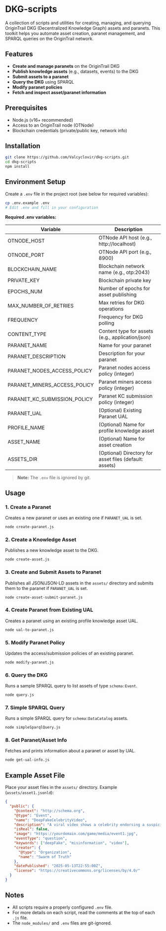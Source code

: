 # DKG-scripts

A collection of scripts and utilities for creating, managing, and querying OriginTrail DKG (Decentralized Knowledge Graph) assets and paranets. This toolkit helps you automate asset creation, paranet management, and SPARQL queries on the OriginTrail network.

## Features

- **Create and manage paranets** on the OriginTrail DKG
- **Publish knowledge assets** (e.g., datasets, events) to the DKG
- **Submit assets to a paranet**
- **Query the DKG** using SPARQL
- **Modify paranet policies**
- **Fetch and inspect asset/paranet information**

## Prerequisites

- Node.js (v16+ recommended)
- Access to an OriginTrail node (OTNode)
- Blockchain credentials (private/public key, network info)

## Installation

```bash
git clone https://github.com/Valcyclovir/dkg-scripts.git
cd dkg-scripts
npm install
```

## Environment Setup

Create a `.env` file in the project root (see below for required variables):

```bash
cp .env.example .env
# Edit .env and fill in your configuration
```

**Required .env variables:**

| Variable                       | Description                                      |
|--------------------------------|--------------------------------------------------|
| OTNODE_HOST                    | OTNode API host (e.g., http://localhost)         |
| OTNODE_PORT                    | OTNode API port (e.g., 8900)                     |
| BLOCKCHAIN_NAME                | Blockchain network name (e.g., otp:2043)         |
| PRIVATE_KEY                    | Blockchain private key                           |
| EPOCHS_NUM                     | Number of epochs for asset publishing            |
| MAX_NUMBER_OF_RETRIES          | Max retries for DKG operations                   |
| FREQUENCY                      | Frequency for DKG polling                        |
| CONTENT_TYPE                   | Content type for assets (e.g., application/json) |
| PARANET_NAME                   | Name for your paranet                            |
| PARANET_DESCRIPTION            | Description for your paranet                     |
| PARANET_NODES_ACCESS_POLICY    | Paranet nodes access policy (integer)            |
| PARANET_MINERS_ACCESS_POLICY   | Paranet miners access policy (integer)           |
| PARANET_KC_SUBMISSION_POLICY   | Paranet KC submission policy (integer)           |
| PARANET_UAL                    | (Optional) Existing Paranet UAL                  |
| PROFILE_NAME                   | (Optional) Name for profile knowledge asset      |
| ASSET_NAME                     | (Optional) Name for asset creation               |
| ASSETS_DIR                     | (Optional) Directory for asset files (default: assets) |

> **Note:** The `.env` file is ignored by git.

## Usage

### 1. Create a Paranet

Creates a new paranet or uses an existing one if `PARANET_UAL` is set.

```bash
node create-paranet.js
```

### 2. Create a Knowledge Asset

Publishes a new knowledge asset to the DKG.

```bash
node create-asset.js
```

### 3. Create and Submit Assets to Paranet

Publishes all JSON/JSON-LD assets in the `assets/` directory and submits them to the paranet if `PARANET_UAL` is set.

```bash
node create-asset-submit-paranet.js
```

### 4. Create Paranet from Existing UAL

Creates a paranet using an existing profile knowledge asset UAL.

```bash
node ual-to-paranet.js
```

### 5. Modify Paranet Policy

Updates the access/submission policies of an existing paranet.

```bash
node modify-paranet.js
```

### 6. Query the DKG

Runs a sample SPARQL query to list assets of type `schema:Event`.

```bash
node query.js
```

### 7. Simple SPARQL Query

Runs a simple SPARQL query for `schema:DataCatalog` assets.

```bash
node simpleSparqlQuery.js
```

### 8. Get Paranet/Asset Info

Fetches and prints information about a paranet or asset by UAL.

```bash
node get-ual-info.js
```

## Example Asset File

Place your asset files in the `assets/` directory. Example (`assets/asset1.jsonld`):

```json
{
  "public": {
    "@context": "http://schema.org",
    "@type": "Event",
    "name": "DeepFakeCelebrityVideo",
    "description": "A viral video shows a celebrity endorsing a suspicious product. Is it real or a deep fake?",
    "isReal": false,
    "image": "https://yourdomain.com/game/media/event1.jpg",
    "eventType": "question",
    "keywords": ["deepFake", "misinformation", "video"],
    "creator": {
      "@type": "Organization",
      "name": "Swarm of Truth"
    },
    "datePublished": "2025-05-13T22:55:00Z",
    "license": "https://creativecommons.org/licenses/by/4.0/"
  }
}
```

## Notes

- All scripts require a properly configured `.env` file.
- For more details on each script, read the comments at the top of each `.js` file.
- The `node_modules/` and `.env` files are git-ignored.
